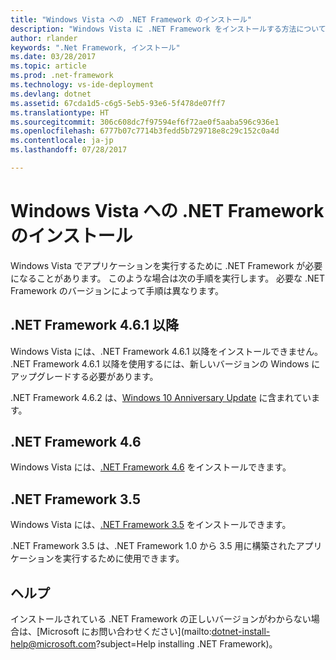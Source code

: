 ```yaml
---
title: "Windows Vista への .NET Framework のインストール"
description: "Windows Vista に .NET Framework をインストールする方法について説明します"
author: rlander
keywords: ".Net Framework, インストール"
ms.date: 03/28/2017
ms.topic: article
ms.prod: .net-framework
ms.technology: vs-ide-deployment
ms.devlang: dotnet
ms.assetid: 67cda1d5-c6g5-5eb5-93e6-5f478de07ff7
ms.translationtype: HT
ms.sourcegitcommit: 306c608dc7f97594ef6f72ae0f5aaba596c936e1
ms.openlocfilehash: 6777b07c7714b3fedd5b729718e8c29c152c0a4d
ms.contentlocale: ja-jp
ms.lasthandoff: 07/28/2017

---
```


# <a name="install-the-net-framework-on-windows-vista"></a>Windows Vista への .NET Framework のインストール

Windows Vista でアプリケーションを実行するために .NET Framework が必要になることがあります。 このような場合は次の手順を実行します。 必要な .NET Framework のバージョンによって手順は異なります。

## <a name="net-framework-461-and-later"></a>.NET Framework 4.6.1 以降

Windows Vista には、.NET Framework 4.6.1 以降をインストールできません。 .NET Framework 4.6.1 以降を使用するには、新しいバージョンの Windows にアップグレードする必要があります。

.NET Framework 4.6.2 は、[Windows 10 Anniversary Update](https://www.microsoft.com/software-download/windows10) に含まれています。

## <a name="net-framework-46"></a>.NET Framework 4.6

Windows Vista には、[.NET Framework 4.6](http://go.microsoft.com/fwlink/?LinkID=213834&dotnetdocs) をインストールできます。

## <a name="net-framework-35"></a>.NET Framework 3.5

Windows Vista には、[.NET Framework 3.5](http://go.microsoft.com/fwlink/?LinkID=213834&dotnetdocs) をインストールできます。

.NET Framework 3.5 は、.NET Framework 1.0 から 3.5 用に構築されたアプリケーションを実行するために使用できます。

## <a name="help"></a>ヘルプ

インストールされている .NET Framework の正しいバージョンがわからない場合は、[Microsoft にお問い合わせください](mailto:dotnet-install-help@microsoft.com?subject=Help installing .NET Framework)。

